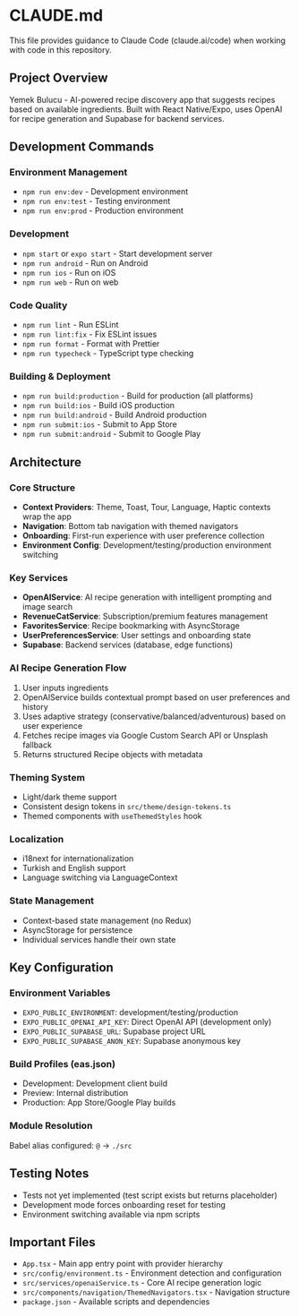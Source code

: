 # CLAUDE.md

This file provides guidance to Claude Code (claude.ai/code) when working with code in this repository.

## Project Overview

Yemek Bulucu - AI-powered recipe discovery app that suggests recipes based on available ingredients. Built with React Native/Expo, uses OpenAI for recipe generation and Supabase for backend services.

## Development Commands

### Environment Management
- `npm run env:dev` - Development environment
- `npm run env:test` - Testing environment  
- `npm run env:prod` - Production environment

### Development
- `npm start` or `expo start` - Start development server
- `npm run android` - Run on Android
- `npm run ios` - Run on iOS  
- `npm run web` - Run on web

### Code Quality
- `npm run lint` - Run ESLint
- `npm run lint:fix` - Fix ESLint issues
- `npm run format` - Format with Prettier
- `npm run typecheck` - TypeScript type checking

### Building & Deployment
- `npm run build:production` - Build for production (all platforms)
- `npm run build:ios` - Build iOS production
- `npm run build:android` - Build Android production
- `npm run submit:ios` - Submit to App Store
- `npm run submit:android` - Submit to Google Play

## Architecture

### Core Structure
- **Context Providers**: Theme, Toast, Tour, Language, Haptic contexts wrap the app
- **Navigation**: Bottom tab navigation with themed navigators
- **Onboarding**: First-run experience with user preference collection
- **Environment Config**: Development/testing/production environment switching

### Key Services
- **OpenAIService**: AI recipe generation with intelligent prompting and image search
- **RevenueCatService**: Subscription/premium features management
- **FavoritesService**: Recipe bookmarking with AsyncStorage
- **UserPreferencesService**: User settings and onboarding state
- **Supabase**: Backend services (database, edge functions)

### AI Recipe Generation Flow
1. User inputs ingredients
2. OpenAIService builds contextual prompt based on user preferences and history
3. Uses adaptive strategy (conservative/balanced/adventurous) based on user experience
4. Fetches recipe images via Google Custom Search API or Unsplash fallback
5. Returns structured Recipe objects with metadata

### Theming System
- Light/dark theme support
- Consistent design tokens in `src/theme/design-tokens.ts`
- Themed components with `useThemedStyles` hook

### Localization
- i18next for internationalization
- Turkish and English support
- Language switching via LanguageContext

### State Management
- Context-based state management (no Redux)
- AsyncStorage for persistence
- Individual services handle their own state

## Key Configuration

### Environment Variables
- `EXPO_PUBLIC_ENVIRONMENT`: development/testing/production
- `EXPO_PUBLIC_OPENAI_API_KEY`: Direct OpenAI API (development only)
- `EXPO_PUBLIC_SUPABASE_URL`: Supabase project URL
- `EXPO_PUBLIC_SUPABASE_ANON_KEY`: Supabase anonymous key

### Build Profiles (eas.json)
- Development: Development client build
- Preview: Internal distribution
- Production: App Store/Google Play builds

### Module Resolution
Babel alias configured: `@` -> `./src`

## Testing Notes
- Tests not yet implemented (test script exists but returns placeholder)
- Development mode forces onboarding reset for testing
- Environment switching available via npm scripts

## Important Files
- `App.tsx` - Main app entry point with provider hierarchy
- `src/config/environment.ts` - Environment detection and configuration
- `src/services/openaiService.ts` - Core AI recipe generation logic
- `src/components/navigation/ThemedNavigators.tsx` - Navigation structure
- `package.json` - Available scripts and dependencies